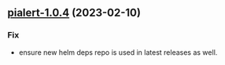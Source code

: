 

## [pialert-1.0.4](https://github.com/truecharts/charts/compare/pialert-1.0.3...pialert-1.0.4) (2023-02-10)

### Fix

- ensure new helm deps repo is used in latest releases as well.
  
  